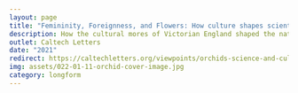```yaml
---
layout: page
title: "Femininity, Foreignness, and Flowers: How culture shapes scientific discovery"
description: How the cultural mores of Victorian England shaped the natural history of the bee orchid. NAS Schmidt Excellence in Science Communication winning submission.
outlet: Caltech Letters
date: "2021"
redirect: https://caltechletters.org/viewpoints/orchids-science-and-culture
img: assets/022-01-11-orchid-cover-image.jpg
category: longform
---
```

